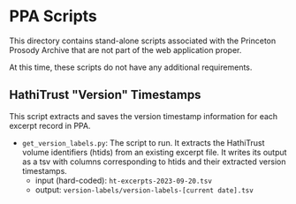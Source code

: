 # PPA Scripts

This directory contains stand-alone scripts associated with the Princeton
Prosody Archive that are not part of the web application proper.

At this time, these scripts do not have any additional requirements.

## HathiTrust "Version" Timestamps
This script extracts and saves the version timestamp information for each
excerpt record in PPA.

- `get_version_labels.py`: The script to run. It extracts the HathiTrust
volume identifiers (htids) from an existing excerpt file. It writes its output as a tsv
with columns corresponding to htids and their extracted version timestamps.
    - input (hard-coded): `ht-excerpts-2023-09-20.tsv` 
    - output: `version-labels/version-labels-[current date].tsv`
